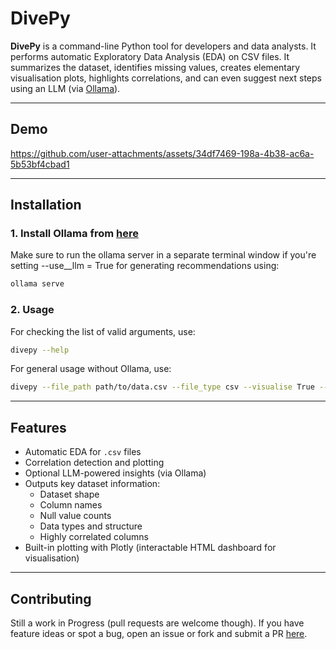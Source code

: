 # DivePy 

**DivePy** is a command-line Python tool for developers and data analysts. It performs automatic Exploratory Data Analysis (EDA) on CSV files. It summarizes the dataset, identifies missing values, creates elementary visualisation plots, highlights correlations, and can even suggest next steps using an LLM (via [Ollama](https://ollama.com)).

---
## Demo

https://github.com/user-attachments/assets/34df7469-198a-4b38-ac6a-5b53bf4cbad1

---

## Installation

### 1. Install Ollama from [here](https://ollama.com/)

Make sure to run the ollama server in a separate terminal window if you're setting --use__llm = True for generating recommendations using:

```bash
ollama serve
```

### 2. Usage
For checking the list of valid arguments, use:
```bash
divepy --help
```

For general usage without Ollama, use:
```bash
divepy --file_path path/to/data.csv --file_type csv --visualise True --visualize --save_report
```

---

## Features

- Automatic EDA for `.csv` files
- Correlation detection and plotting
- Optional LLM-powered insights (via Ollama)
- Outputs key dataset information:
  - Dataset shape
  - Column names
  - Null value counts
  - Data types and structure
  - Highly correlated columns
- Built-in plotting with Plotly (interactable HTML dashboard for visualisation)

---

## Contributing 

Still a work in Progress (pull requests are welcome though). If you have feature ideas or spot a bug, open an issue or fork and submit a PR [here](https://github.com/AdwitaSingh1711/Auto-EDA).
